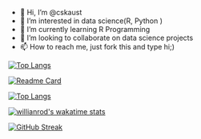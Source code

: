 - 👋 Hi, I’m @cskaust
- 👀 I’m interested in data science(R, Python )
- 🌱 I’m currently learning R Programming 
- 💞️ I’m looking to collaborate on data science projects
- 📫 How to reach me, just fork this and type hi;)


[![Top Langs](https://github-readme-stats.vercel.app/api/top-langs/?username=cskaust)](https://github.com/cskaust/github-readme-stats)




[![Readme Card](https://github-readme-stats.vercel.app/api/pin/?username=cskaust&repo=github-readme-stats)](https://github.com/cskaust/github-readme-stats)




[![Top Langs](https://github-readme-stats.vercel.app/api/top-langs/?username=cskaust&layout=compact)](https://github.com/cskaust/github-readme-stats)




[![willianrod's wakatime stats](https://github-readme-stats.vercel.app/api/wakatime?username=cskaust)](https://github.com/cskaust/github-readme-stats)


[![GitHub Streak](https://streak-stats.demolab.com/?user=cskaust&theme=dark)](https://git.io/streak-stats)
